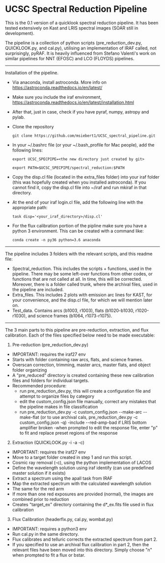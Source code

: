 UCSC Spectral Reduction Pipeline
==============

This is the 0.1 version of a quicklook spectral reduction pipeline. It has been tested extensively on Kast and LRIS spectral images (SOAR still in development). 

The pipeline is a collection of python scripts (pre_reduction_dev.py, QUICKLOOK.py, and cal.py), utilising an implementation of IRAF called, not surprisingly, pyRAF. It is heavily influenced from Stefano Valenti's work on similar pipelines for NNT (EFOSC) and LCO (FLOYDS) pipelines.

-------------

Installation of the pipeline.

- Via anaconda, install astroconda. More info on https://astroconda.readthedocs.io/en/latest/
- Make sure you include the iraf environment, https://astroconda.readthedocs.io/en/latest/installation.html
- After that, just in case, check if you have pyraf, numpy, astropy and pylab.
- Clone the repository

     ```git clone https://github.com/msiebert1/UCSC_spectral_pipeline.git```

- In your ~/.bashrc file (or your ~/.bash_profile for Mac people), add the following lines:

     ```export UCSC_SPECPIPE=<the new directory just created by git>```

     ```export PATH=$UCSC_SPECPIPE/spectral_reduction:$PATH```

- Copy the disp.cl file (located in the extra_files folder) into your iraf folder
(this was hopefully created when you installed astroconda). If you cannot find it,
copy the disp.cl file into ~/iraf and run mkiraf in that directory.
- At the end of your iraf login.cl file, add the following line with the appropriate path:

     ```task disp='<your_iraf_directory>/disp.cl'```

- For the flux calibration portion of the pipline make sure you have a python 3 environment. This can be 
created with a command like:

    ```conda create -n py36 python=3.6 anaconda```
  
------------

The pipeline includes 3 folders with the relevant scripts, and this readme file:

- Spectral_reduction. This includes the scripts + functions, used in the
pipeline. There may be some left-over functions from other codes, or
functions that are not called at all. In time, this will be corrected.
Moreover, there is a folder called trunk, where the archival files, used in the pipeline are included.
- Extra_files. This includes 2 plots with emission arc lines for KAST,
for your convenience, and the disp.cl file, for which we will mention later on.
- Test_data. Contains arcs (b1003, r1003), flats (b1020-b1030, r1020-r1030), and science frames 
(b1064, r1073-r1075).

-----------

The 3 main parts to this pipeline are pre-reduction, extraction, and flux calibration. Each of
the files specified below need to be made executable:

1) Pre-reduction (pre_reduction_dev.py)
- IMPORTANT: requires the iraf27 env
- Starts with folder containing raw arcs, flats, and science frames.
- Overscan correction, trimming, master arcs, master flats, and object folder organizing
- A "pre_reduced" directory is created containing these new calibration files and 
folders for individual targets.
- Recommended procedure:
	- run pre_reduction_dev.py, this will create a configuration file and attempt to organize files by category
	- edit the custom_config.json file manually, correct any mistakes that the pipeline makes in file classification
	- run pre_reduction_dev.py -c custom_config.json --make-arc --make-flat (or to use archival cals, pre_reduction_dev.py -c custom_config.json -q)
		-include --red-amp-bad if LRIS bottom amplifier broken
	-when prompted to edit the response file, enter "p" to fit and replace preset regions of the response

2) Extraction (QUICKLOOK.py -i -a -c)
- IMPORTANT: requires the iraf27 env
- Move to a target folder created in step 1 and run this script.
- Cosmic ray removal (-c), using the python implementation of LACOS
- Define the wavelength solution using iraf identify (can use predefined master solution if it exists)
- Extract a spectrum using the apall task from IRAF
- Map the extracted spectrum with the calculated wavelength solution
- The same for the red arm
- If more than one red exposures are provided (normal), the images
are combined prior to reduction
- Creates "target_ex" directory containing the d*_ex.fits file used in flux calibration

3) Flux Calibration (headerfix.py, cal.py, wombat.py)
- IMPORTANT: requires a python3 env
- Run cal.py in the same directory.
- Flux calibrates and telluric corrects the extracted spectrum from part 2.
- If you specified to use an archival flux calibration in part 2, then the relevant files have
been moved into this directory. Simply choose "n" when prompted to fit a flux or bstar.


